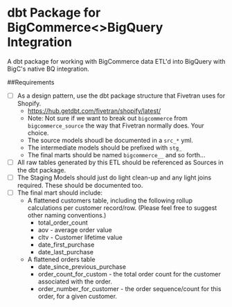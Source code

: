 # dbt Package for BigCommerce<>BigQuery Integration
A dbt package for working with BigCommerce data ETL'd into BigQuery with BigC's native BQ integration.

##Requirements

* [ ] As a design pattern, use the dbt package structure that Fivetran uses for Shopify.
  * https://hub.getdbt.com/fivetran/shopify/latest/
  * Note: Not sure if we want to break out `bigcommerce` from `bigcommerce_source` the way that Fivetran normally does. Your choice.
  * The source models shoudl be documented in a `src_*` yml.
  * The intermediate models should be prefixed with `stg_`
  * The final marts should be named `bigcommerce__` and so forth...
* [ ] All raw tables generated by this ETL should be referenced as Sources in the dbt package.
* [ ] The Staging Models should just do light clean-up and any light joins required. These should be documented too.
* [ ] The final mart should include:
  * A flattened customers table, including the following rollup calculations per customer record/row. (Please feel free to suggest other naming conventions.)
    * total_order_count
    * aov - average order value
    * cltv - Customer lifetime value
    * date_first_purchase
    * date_last_purchase
  * A flattened orders table
    * date_since_previous_purchase
    * order_count_for_custom - the total order count for the customer associated with the order.
    * order_number_for_customer - the order sequence/count for this order, for a given customer.
